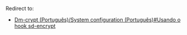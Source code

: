 Redirect to:

*   [Dm-crypt (Português)/System configuration (Português)#Usando o hook sd-encrypt](/index.php/Dm-crypt_(Portugu%C3%AAs)/System_configuration_(Portugu%C3%AAs)#Usando_o_hook_sd-encrypt "Dm-crypt (Português)/System configuration (Português)")